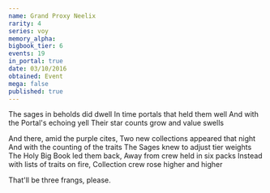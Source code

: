 ```yaml
---
name: Grand Proxy Neelix
rarity: 4
series: voy
memory_alpha:
bigbook_tier: 6
events: 19
in_portal: true
date: 03/10/2016
obtained: Event
mega: false
published: true
---
```


The sages in beholds did dwell
In time portals that held them well
And with the Portal's echoing yell
Their star counts grow and value swells

And there, amid the purple cites,
Two new collections appeared that night
And with the counting of the traits
The Sages knew to adjust tier weights
The Holy Big Book led them back,
Away from crew held in six packs
Instead with lists of traits on fire,
Collection crew rose higher and higher

That'll be three frangs, please.
